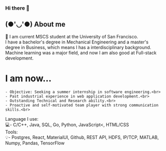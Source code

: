 ### Hi there 👋

## (●'◡'●) About me

🧒
I am current MSCS student at the University of San Francisco. <br>
    I have a bachelor's degree in Mechanical Engineering and a master's degree in Business, which means I has a interdisciplinary background. Machine learning was a major field, and now I am also good at Full-stack development.
   # I am now...
    - Objective: Seeking a summer internship in software engineering.<br>
    - Past industrial experience in web application development.<br>
    - Outstanding Technical and Research ability.<br>
    - Proactive and self-motivated team player with strong communication skills.<br>
Language I use:<br>
    :computer:- C/C++, Java, SQL, Go, Python, JavaScript<, HTML/CSS<br>
Tools:<br>
    :bulb:- Postgres, React, MaterialUI, Github, REST API, HDFS, IP/TCP, MATLAB, Numpy, Pandas, TensorFlow<br>


<!--
**Shelger/Shelger** is a ✨ _special_ ✨ repository because its `README.md` (this file) appears on your GitHub profile.

Here are some ideas to get you started:

- 🔭 I’m currently working on ...
- 🌱 I’m currently learning ...
- 👯 I’m looking to collaborate on ...
- 🤔 I’m looking for help with ...
- 💬 Ask me about ...
- 📫 How to reach me: ...
- 😄 Pronouns: ...
- ⚡ Fun fact: ...
-->
